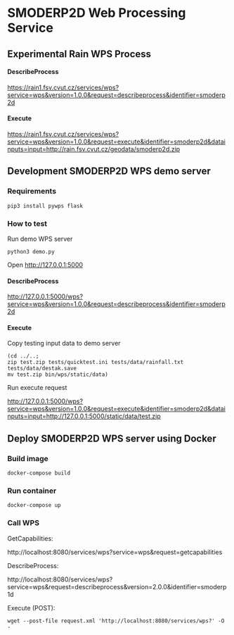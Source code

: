 # SMODERP2D Web Processing Service

## Experimental Rain WPS Process

#### DescribeProcess

https://rain1.fsv.cvut.cz/services/wps?service=wps&version=1.0.0&request=describeprocess&identifier=smoderp2d

#### Execute

https://rain1.fsv.cvut.cz/services/wps?service=wps&version=1.0.0&request=execute&identifier=smoderp2d&datainputs=input=http://rain.fsv.cvut.cz/geodata/smoderp2d.zip

## Development SMODERP2D WPS demo server

### Requirements

    pip3 install pywps flask

### How to test

Run demo WPS server

    python3 demo.py

Open http://127.0.0.1:5000

#### DescribeProcess

http://127.0.0.1:5000/wps?service=wps&version=1.0.0&request=describeprocess&identifier=smoderp2d

#### Execute

Copy testing input data to demo server

    (cd ../..;
    zip test.zip tests/quicktest.ini tests/data/rainfall.txt tests/data/destak.save
    mv test.zip bin/wps/static/data)

Run execute request

http://127.0.0.1:5000/wps?service=wps&version=1.0.0&request=execute&identifier=smoderp2d&datainputs=input=http://127.0.0.1:5000/static/data/test.zip

## Deploy SMODERP2D WPS server using Docker

### Build image

    docker-compose build
    
### Run container

    docker-compose up
    
### Call WPS

GetCapabilities:

http://localhost:8080/services/wps?service=wps&request=getcapabilities
    
DescribeProcess:

http://localhost:8080/services/wps?service=wps&request=describeprocess&version=2.0.0&identifier=smoderp1d
    
Execute (POST):

    wget --post-file request.xml 'http://localhost:8080/services/wps?' -O -
